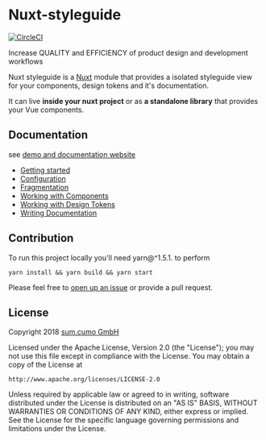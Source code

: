 # Nuxt-styleguide

[![CircleCI](https://circleci.com/gh/sumcumo/nuxt-styleguide/tree/master.svg?style=shield)](https://circleci.com/gh/sumcumo/nuxt-styleguide/tree/master)

Increase QUALITY and EFFICIENCY of product design and development workflows

Nuxt styleguide is a [Nuxt](https://github.com/nuxt/nuxt.js) module that provides a isolated styleguide view for your components, design tokens and it's documentation.

It can live **inside your nuxt project** or as **a standalone library** that provides your Vue components.

## Documentation

see [demo and documentation website](https://sumcumo.github.io/nuxt-styleguide/)

* [Getting started](demo/docs/docs/getting-started.md)
* [Configuration](./demo/docs/docs/configuration.md)
* [Fragmentation](./demo/docs/docs/packages.md)
* [Working with Components](./demo/docs/docs/working-with-components.md)
* [Working with Design Tokens](./demo/docs/docs/working-with-design-tokens.md)
* [Writing Documentation](./demo/docs/docs/writing-documentation.md)

## Contribution

To run this project locally you'll need yarn@^1.5.1. to perform

`yarn install && yarn build && yarn start`

Please feel free to [open up an issue](https://github.com/sumcumo/nuxt-styleguide/issues/new) or provide a pull request.

## License

Copyright 2018 [sum.cumo GmbH](https://www.sumcumo.com/)

Licensed under the Apache License, Version 2.0 (the "License");
you may not use this file except in compliance with the License.
You may obtain a copy of the License at

    http://www.apache.org/licenses/LICENSE-2.0

Unless required by applicable law or agreed to in writing, software
distributed under the License is distributed on an "AS IS" BASIS,
WITHOUT WARRANTIES OR CONDITIONS OF ANY KIND, either express or implied.
See the License for the specific language governing permissions and
limitations under the License.
